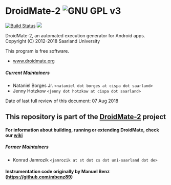 # DroidMate-2 ![GNU GPL v3](https://www.gnu.org/graphics/gplv3-88x31.png)
[![Build Status](https://travis-ci.org/uds-se/droidmate-coverage.svg?branch=master)](https://travis-ci.org/natanieljr/droidmate-coverage)
[![](https://jitpack.io/v/uds-se/droidmate-coverage.svg)](https://jitpack.io/#natanieljr/droidmate-coverage)

DroidMate-2, an automated execution generator for Android apps.  
Copyright (C) 2012-2018 Saarland University

This program is free software. 

* www.droidmate.org  

##### Current Maintainers

* Nataniel Borges Jr. `<nataniel dot borges at cispa dot saarland>`
* Jenny Hotzkow `<jenny dot hotzkow at cispa dot saarland>`

Date of last full review of this document: 07 Aug 2018

## This repository is part of the [DroidMate-2](https://github.com/uds-se/droidmate) project


#### For information about building, running or extending DroidMate, check our [wiki](https://github.com/uds-se/droidmate/wiki) ###


##### Former Maintainers #####

* Konrad Jamrozik `<jamrozik at st dot cs dot uni-saarland dot de>`

#### Instrumentation code originally by Manuel Benz (https://github.com/mbenz89)
